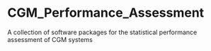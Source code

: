 # CGM_Performance_Assessment
A collection of software packages for the statistical performance assessment of CGM systems
